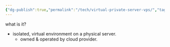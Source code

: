 ```yaml
---
{"dg-publish":true,"permalink":"/tech/virtual-private-server-vps/","tags":["cloud","devops"],"noteIcon":"1","created":"2025-01-22T23:23:01.613+08:00","updated":"2025-01-23T01:25:09.856+08:00"}
---
```


what is it?
- isolated, virtual environment on a physical server.
	- owned & operated by cloud provider.



